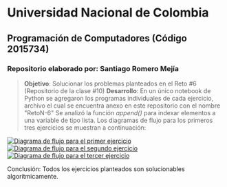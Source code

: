 # **Universidad Nacional de Colombia**
## **Programación de Computadores (Código 2015734)**
### **Repositorio elaborado por**: Santiago Romero Mejía

>**Objetivo**: Solucionar los problemas planteados en el Reto #6 (Repositorio de la clase #10)
 **Desarrollo**: En un único notebook de Python se agregaron los programas individuales de cada ejercicio, archivo el cual se encuentra anexo en este repositorio con el nombre "RetoN-6"
Se analizó la función _append()_ para indexar elementos a una variable de tipo lista.
Los diagramas de flujo para los primeros tres ejercicios se muestran a continuación:

[![Diagrama de flujo para el primer ejercicio](https://i.postimg.cc/65kw6CQD/Diagrama-de-flujo-Diagrama-de-flujo.png)](https://postimg.cc/2V7g2bhw)
[![Diagrama de flujo para el segundo ejercicio](https://i.postimg.cc/dVGFhDkD/Diagrama-de-flujo-Diagrama-de-flujo-1.png)](https://postimg.cc/gxcQ5zKP)
[![Diagrama de flujo para el tercer ejercicio](https://i.postimg.cc/43ZgVZVP/Diagrama-de-flujo-Diagrama-de-flujo-2.png)](https://postimg.cc/gxMQbCML)

Conclusión: Todos los ejercicios planteados son solucionables algorítmicamente.
